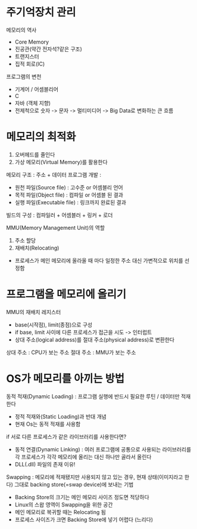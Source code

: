 # 주기억장치 관리

메모리의 역사
- Core Memory
- 진공관(약간 전자석?같은 구조)
- 트랜지스터
- 집적 회로(IC)

프로그램의 변천
- 기계어 / 어셈블리어
- C
- 자바 (객체 지향)
- 전제척으로 숫자 -> 문자 -> 멀티미디어 -> Big Data로 변화하는 큰 흐름

# 메모리의 최적화

1. 오버헤드를 줄인다
2. 가상 메모리(Virtual Memory)를 활용한다

메모리 구조 : 주소 + 데이터
프로그램 개발 : 
- 원천 파일(Source file) : 고수준 or 어셈블리 언어
- 목적 파일(Object file) : 컴파일 or 어셈블 된 결과
- 실행 파일(Executable file) : 링크까지 완료된 결과

빌드의 구성 : 컴파일러 + 어셈블러 + 링커 + 로더

MMU(Memory Management Unit)의 역할
1. 주소 할당
2. 재배치(Relocating)
- 프로세스가 메인 메모리에 올라올 때 마다 일정한 주소 대신 가변적으로 위치를 선정함

# 프로그램을 메모리에 올리기

MMU의 재배치 레지스터
- base(시작점), limit(종점)으로 구성
- if base, limit 사이에 다른 프로세스가 접근을 시도 -> 인터럽트
- 상대 주소(logical address)를 절대 주소(physical address)로 변환한다

상대 주소 : CPU가 보는 주소
절대 주소 : MMU가 보는 주소

# OS가 메모리를 아끼는 방법

동적 적재(Dynamic Loading) :  프로그램 실행에 반드시 필요한 루틴 / 데이터만 적재한다
- 정적 적재와(Static Loading)과 반대 개념
- 현재 Os는 동적 적재를 사용함

if 서로 다른 프로세스가 같은 라이브러리를 사용한다면?
- 동적 연결(Dynamic Linking) :  여러 프로그램에 공통으로 사용되는 라이브러리를 각 프로세스가 각각 메모리에 올리는 대신 하나만 골라서 올린다
- DLL(.dll) 파일의 존재 이유!

Swapping : 메모리에 적재됐지만 사용되지 않고 있는 경우, 현재 상태(이미지라고 한다) 그대로 backing store(=swap device)에 보내는 기법
- Backing Store의 크기는 메인 메모리 사이즈 정도면 적당하다
- Linux의 스왑 영역이 Swapping을 위한 공간
- 메인 메모리로 복귀할 때는 Relocating 됨
- 프로세스 사이즈가 크면 Backing Store에 넣기 어렵다 (느리다)
